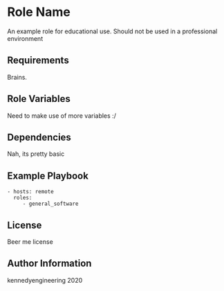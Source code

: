 Role Name
=========

An example role for educational use. Should not be used in a professional environment

Requirements
------------

Brains. 

Role Variables
--------------

Need to make use of more variables :/

Dependencies
------------

Nah, its pretty basic

Example Playbook
----------------

    - hosts: remote
      roles:
         - general_software

License
-------

Beer me license

Author Information
------------------

kennedyengineering 2020
